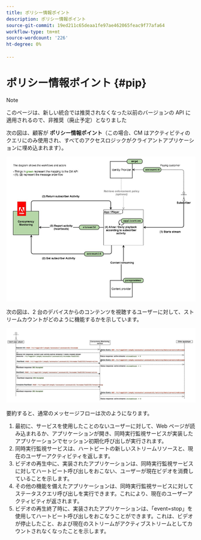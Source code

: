 ```yaml
---
title: ポリシー情報ポイント
description: ポリシー情報ポイント
source-git-commit: 19ed211c65deaa1fe97ae462065feac9f77afa64
workflow-type: tm+mt
source-wordcount: '226'
ht-degree: 0%

---
```




# ポリシー情報ポイント {#pip}

>[!NOTE]
>
>このページは、新しい統合では推奨されなくなった以前のバージョンの API に適用されるので、非推奨（廃止予定）となりました

次の図は、顧客が **ポリシー情報ポイント**（この場合、CM はアクティビティのクエリにのみ使用され、すべてのアクセスロジックがクライアントアプリケーションに埋め込まれます）。

![](assets/pip-workflow.png)



次の図は、2 台のデバイスからのコンテンツを視聴するユーザーに対して、ストリームカウントがどのように機能するかを示しています。

![](assets/pip-sequence.png)

要約すると、通常のメッセージフローは次のようになります。

1. 最初に、サービスを使用したことのないユーザーに対して、Web ページが読み込まれるか、アプリケーションが開き、同時実行監視サービスが実装したアプリケーションでセッション初期化呼び出しが実行されます。
1. 同時実行監視サービスは、ハートビートの新しいストリームリソースと、現在のユーザーアクティビティを返します。
1. ビデオの再生中に、実装されたアプリケーションは、同時実行監視サービスに対してハートビート呼び出しをおこない、ユーザーが現在ビデオを消費していることを示します。
1. その他の機能を備えたアプリケーションは、同時実行監視サービスに対してステータスクエリ呼び出しを実行できます。これにより、現在のユーザーアクティビティが返されます。
1. ビデオの再生終了時に、実装されたアプリケーションは、「event=stop」を使用してハートビート呼び出しをおこなうことができます。これは、ビデオが停止したこと、および現在のストリームがアクティブストリームとしてカウントされなくなったことを示します。

